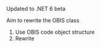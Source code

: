 Updated to .NET 6 beta

Aim to rewrite the OBIS class
1)  Use OBIS code object structure
2)  Rewrite 